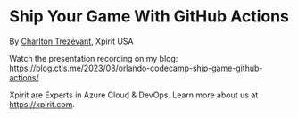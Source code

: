 # Ship Your Game With GitHub Actions

By [Charlton Trezevant](https://xpirit.com/team/charlton/), Xpirit USA

Watch the presentation recording on my blog: https://blog.ctis.me/2023/03/orlando-codecamp-ship-game-github-actions/

Xpirit are Experts in Azure Cloud & DevOps. Learn more about us at https://xpirit.com.

